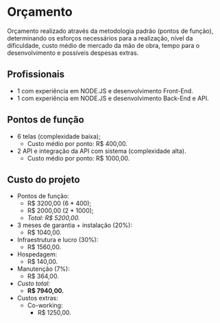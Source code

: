 # Orçamento

Orçamento realizado através da metodologia padrão (pontos de função), determinando os esforços necessários para a realização, nível da dificuldade, custo médio de mercado da mão de obra, tempo para o desenvolvimento e possíveis despesas extras.

## Profissionais

- 1 com experiência em NODE.JS e desenvolvimento Front-End.
- 1 com experiência em NODE.JS e desenvolvimento Back-End e API.

## Pontos de função

 - 6  telas (complexidade baixa);
	 - Custo médio por ponto: R$ 400,00.
 - 2  API e integração da API com sistema (complexidade alta).
	 - Custo médio por ponto: R$ 1000,00.

## Custo do projeto

 - Pontos de função:
	 - R$ 3200,00 (6 * 400);
	 - R$ 2000,00 (2 * 1000);
	 - *Total: R$ 5200,00.*
- 3 meses de garantia + instalação (20%):
	- R$ 1040,00.
- Infraestrutura e lucro (30%):
	- R$ 1560,00.
- Hospedagem:
	- R$ 140,00.
- Manutenção (7%):
	- R$ 364,00.
- *Custo total:* 
	- **R$ 7940,00.**
- Custos extras:
	- Co-working:
		- R$ 1250,00.

